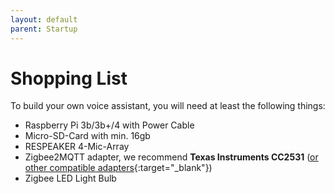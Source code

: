 ```yaml
---
layout: default
parent: Startup
---
```


# Shopping List

To build your own voice assistant, you will need at least the following things:

* Raspberry Pi 3b/3b+/4 with Power Cable
* Micro-SD-Card with min. 16gb
* RESPEAKER 4-Mic-Array
* Zigbee2MQTT adapter, we recommend **Texas Instruments CC2531** ([or other compatible adapters](https://www.zigbee2mqtt.io/information/supported_adapters){:target="_blank"})
* Zigbee LED Light Bulb


